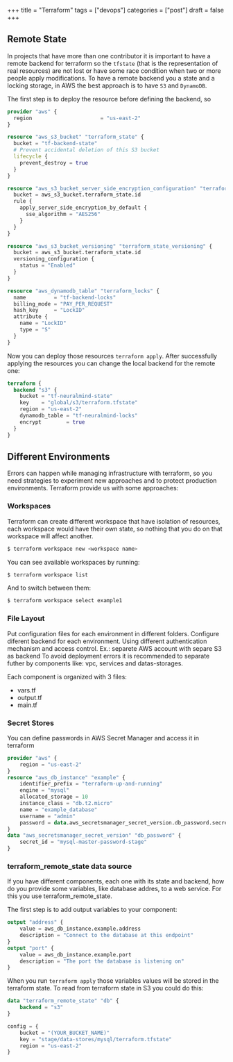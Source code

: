 +++
title = "Terraform"
tags = ["devops"]
categories = ["post"]
draft = false
+++

## Remote State

In projects that have more than one contributor it is important to have a remote backend for terraform
so the `tfstate` (that is the representation of real resources) are not lost or have some race condition when
two or more people apply modifications.
To have a remote backend you a state and a locking storage, in AWS the best approach is to have `S3` and `DynamoDB`.

The first step is to deploy the resource before defining the backend, so

```tf
provider "aws" {
  region                      = "us-east-2"
}

resource "aws_s3_bucket" "terraform_state" {
  bucket = "tf-backend-state"
  # Prevent accidental deletion of this S3 bucket
  lifecycle {
    prevent_destroy = true
  }
}

resource "aws_s3_bucket_server_side_encryption_configuration" "terraform_state_encryption" {
  bucket = aws_s3_bucket.terraform_state.id
  rule {
    apply_server_side_encryption_by_default {
      sse_algorithm = "AES256"
    }
  }
}

resource "aws_s3_bucket_versioning" "terraform_state_versioning" {
  bucket = aws_s3_bucket.terraform_state.id
  versioning_configuration {
    status = "Enabled"
  }
}

resource "aws_dynamodb_table" "terraform_locks" {
  name         = "tf-backend-locks"
  billing_mode = "PAY_PER_REQUEST"
  hash_key     = "LockID"
  attribute {
    name = "LockID"
    type = "S"
  }
}
```

Now you can deploy those resources `terraform apply`. After successfully applying the resources you can change the local backend for the remote one:

```tf
terraform {
  backend "s3" {
    bucket = "tf-neuralmind-state"
    key    = "global/s3/terraform.tfstate"
    region = "us-east-2"
    dynamodb_table = "tf-neuralmind-locks"
    encrypt        = true
  }
}
```

## Different Environments

Errors can happen while managing infrastructure with terraform, so you need strategies to experiment new approaches and to protect production environments. Terraform provide us with some approaches:

### Workspaces

Terraform can create different workspace that have isolation of resources, each workspace would have their own state, so nothing that you do on that workspace will affect another.

```sh
$ terraform workspace new <workspace name>
```

You can see available workspaces by running:

```sh
$ terraform workspace list
```

And to switch between them:

```sh
$ terraform workspace select example1
```

### File Layout

Put configuration files for each environment in different folders.
Configure diferent backend for each environment. Using different authentication mechanism and access control. Ex.: separete AWS account with separe S3 as backend
To avoid deployment errors it is recommended to separate futher by components like: vpc, services and datas-storages.

Each component is organized with 3 files:

- vars.tf
- output.tf
- main.tf

### Secret Stores

You can define passwords in AWS Secret Manager and access it in terraform

```tf
provider "aws" {
    region = "us-east-2"
}
resource "aws_db_instance" "example" {
    identifier_prefix = "terraform-up-and-running"
    engine = "mysql"
    allocated_storage = 10
    instance_class = "db.t2.micro"
    name = "example_database"
    username = "admin"
    password = data.aws_secretsmanager_secret_version.db_password.secret_string
}
data "aws_secretsmanager_secret_version" "db_password" {
    secret_id = "mysql-master-password-stage"
}
```

### terraform_remote_state data source

If you have different components, each one with its state and backend, how do you provide some variables, like database addres, to a web service. For this you use terraform_remote_state.

The first step is to add output variables to your component:

```tf 
output "address" {
    value = aws_db_instance.example.address
    description = "Connect to the database at this endpoint"
}
output "port" {
    value = aws_db_instance.example.port
    description = "The port the database is listening on"
}
```
When you run `terraform apply` those variables values will be stored in the terraform state. To read from terraform state in S3 you could do this:

```tf 
data "terraform_remote_state" "db" {
    backend = "s3"
}

config = {
    bucket = "(YOUR_BUCKET_NAME)"
    key = "stage/data-stores/mysql/terraform.tfstate"
    region = "us-east-2"
}
```
